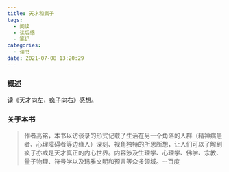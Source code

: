 ```yaml
---
title: 天才和疯子
tags:
  - 阅读
  - 读后感
  - 笔记
categories:
  - 读书
date: 2021-07-08 13:20:29
---
```


### 概述

读《天才向左，疯子向右》感想。



### 关于本书

> 作者高铭，本书以访谈录的形式记载了生活在另一个角落的人群（精神病患者、心理障碍者等边缘人）深刻、视角独特的所思所想，让人们可以了解到疯子亦或是天才真正的内心世界。内容涉及生理学、心理学、佛学、宗教、量子物理、符号学以及玛雅文明和预言等众多领域。--百度

<!-- more -->

